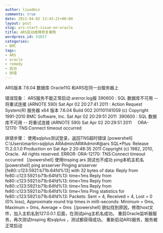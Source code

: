 ```yaml
---
author: liuadmin
comments: true
date: 2011-04-02 13:43:21+00:00
layout: post
slug: ars-start-issue-on-oracle
title: ARS启动故障修复案例
wordpress_id: 51017
categories:
- BMC
tags:
- ARS
- oracle
- remedy
- 启动
- 排错
---
```


ARS版本 7.6.04
数据库 Oracle11G 和ARS在同一台服务器上

错误现象：
ARS服务不能正常启动
arerror.log报 390600 : SQL 数据库不可用 -- 将重试连接 (ARNOTE 590)
Sat Apr 02 20:27:41 2011 : Action Request System(R) 服务器 x64 版本 7.6.04 Build 002 201101141059
(c) Copyright 1991-2010 BMC Software, Inc.
Sat Apr 02 20:29:51 2011  390600 : SQL 数据库不可用 -- 将重试连接 (ARNOTE 590)
Sat Apr 02 20:29:51 2011     ORA-12170: TNS:Connect timeout occurred

排错步骤：
使用sqlplus测试登录，返回TNS超时错误
[powershell]
 C:\Users\martin>sqlplus ARAdmin/AR#Admin#@ars
SQL*Plus: Release 11.2.0.1.0 Production on Sat Apr 2 20:48:35 2011
Copyright (c) 1982, 2010, Oracle.  All rights reserved.
ERROR:
ORA-12170: TNS:Connect timeout occurred   
[/powershell]
使用tnsping ars 测试也不成功
ping本机主机名
[powershell]
ping arsserver
Pinging arsserver [fe80::c123:5921:b71b:64fd%13] with 32 bytes of data:
Reply from fe80::c123:5921:b71b:64fd%13: time<1ms
Reply from fe80::c123:5921:b71b:64fd%13: time<1ms
Reply from fe80::c123:5921:b71b:64fd%13: time<1ms
Reply from fe80::c123:5921:b71b:64fd%13: time<1ms
Ping statistics for fe80::c123:5921:b71b:64fd%13:
Packets: Sent = 4, Received = 4, Lost = 0 (0% loss),
Approximate round trip times in milli-seconds:
Minimum = 0ms, Maximum = 0ms, Average = 0ms 
[/powershell]
貌似找到原因，修改host文件，加入主机名到127.0.0.1 后面，在测试ping主机名成功。
重启Oracle监听器服务，再次测试tnsping 和sqlplus ，测试都获得成功。
重新启动ARS服务，服务被正常启动
